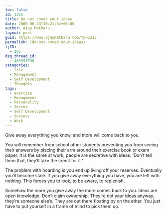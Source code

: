 ```yaml
---
toc: false
id: 1315
title: Do not covet your ideas
date: 2009-06-23T10:21:54+00:00
author: Ajay Matharu
layout: post
guid: https://www.ajaymatharu.com/?p=1315
permalink: /do-not-covet-your-ideas/
ljID:
  - 265
dsq_thread_id:
  - 465391598
categories:
  - life
  - Management
  - Self Development
  - Thoughts
tags:
  - exercise
  - Management
  - Personality
  - Secret
  - Self Development
  - Success
  - Work
---
```

<p class="MsoNormal">
  Give away everything you know, and more will come back to you.
</p>

<p class="MsoNormal">
  You will remember from school other students preventing you from seeing their answers by placing their arm around their exercise book or exam paper. It is the same at work, people are secretive with ideas. ‘Don’t tell them that, they’ll take the credit for it.’
</p>

<p class="MsoNormal">
  The problem with hoarding is you end up living off your reserves. Eventually you’ll become stale. If you give away everything you have, you are left with nothing. This forces you to look, to be aware, to replenish.
</p>

<div style="padding: 0cm 0cm 1pt; border: medium medium 1pt none none solid -moz-use-text-color -moz-use-text-color windowtext;">
  <p class="MsoNormal" style="border: medium none; padding: 0cm;">
    Somehow the more you give away the more comes back to you. Ideas are open knowledge. Don’t claim ownership. They’re not your ideas anyway, they’re someone else’s. They are out there floating by on the ether. You just have to put yourself in a frame of mind to pick them up.
  </p>
</div>
